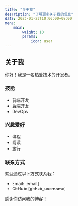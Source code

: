 ```yaml
---
title: "关于我"
description: "了解更多关于我的信息"
date: 2025-01-20T10:00:00+08:00
menu:
    main:
        weight: 10
        params:
            icon: user
---
```


## 关于我

你好！我是一名热爱技术的开发者。

### 技能

- 前端开发
- 后端开发  
- DevOps

### 兴趣爱好

- 编程
- 阅读
- 旅行

### 联系方式

欢迎通过以下方式联系我：

- Email: [email]
- GitHub: [github_username]

感谢你访问我的博客！